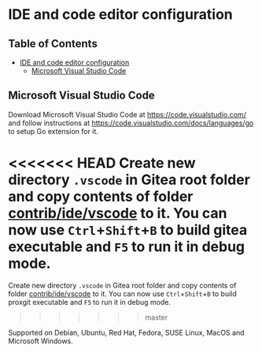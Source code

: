 # IDE and code editor configuration

## Table of Contents
- [IDE and code editor configuration](#ide-and-code-editor-configuration)
  - [Microsoft Visual Studio Code](#microsoft-visual-studio-code)

## Microsoft Visual Studio Code
Download Microsoft Visual Studio Code at https://code.visualstudio.com/ and follow instructions at https://code.visualstudio.com/docs/languages/go to setup Go extension for it.

<<<<<<< HEAD
Create new directory `.vscode` in Gitea root folder and copy contents of folder [contrib/ide/vscode](vscode/) to it. You can now use `Ctrl`+`Shift`+`B` to build gitea executable and `F5` to run it in debug mode.
=======
Create new directory `.vscode` in Gitea root folder and copy contents of folder [contrib/ide/vscode](vscode/) to it. You can now use `Ctrl`+`Shift`+`B` to build proxgit executable and `F5` to run it in debug mode.
>>>>>>> master

Supported on Debian, Ubuntu, Red Hat, Fedora, SUSE Linux, MacOS and Microsoft Windows.
